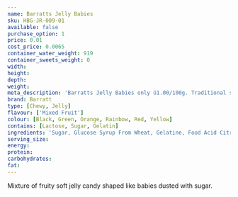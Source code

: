 ```yaml
---
name: Barratts Jelly Babies
sku: HBG-JR-009-01
available: false
purchase_option: 1
price: 0.01
cost_price: 0.0065
container_water_weight: 919
container_sweets_weight: 0
width: 
height: 
depth: 
weight: 
meta_description: 'Barratts Jelly Babies only ú1.00/100g. Traditional sweets and more at Humbugs Confectionery Store. Specialists in satisfying your sweet tooth!'
brand: Barratt
type: [Chewy, Jelly]
flavour: ['Mixed Fruit']
colour: [Black, Green, Orange, Rainbow, Red, Yellow]
contains: [Lactose, Sugar, Gelatin]
ingredients: 'Sugar, Glucose Syrup From Wheat, Gelatine, Food Acid Citric Acid, Flavourings, Natural Colours (Anthocyanin, Curcumin, Capsanthin), Vegetable Concentrate, Maize Starch'
serving_size: 
energy: 
protein: 
carbohydrates: 
fat: 
---
```

Mixture of fruity soft jelly candy shaped like babies dusted with sugar.